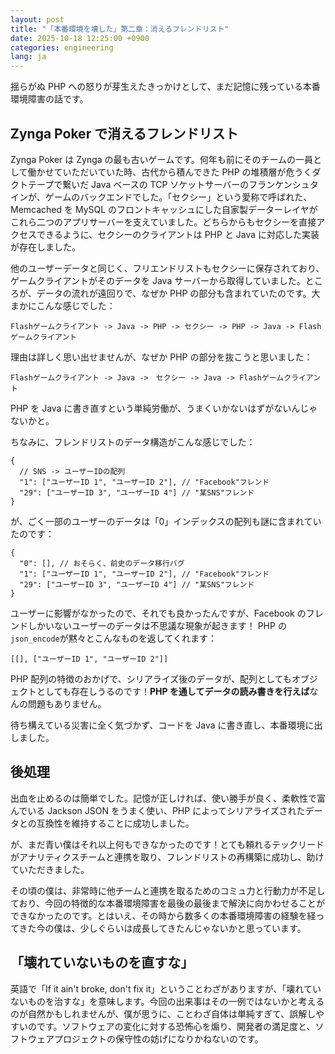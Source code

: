 ```yaml
---
layout: post
title: "「本番環境を壊した」第二章：消えるフレンドリスト"
date: 2025-10-18 12:25:00 +0900
categories: engineering
lang: ja
---
```


揺らがぬ PHP への怒りが芽生えたきっかけとして、まだ記憶に残っている本番環境障害の話です。

## Zynga Poker で消えるフレンドリスト

Zynga Poker は Zynga の最も古いゲームです。何年も前にそのチームの一員として働かせていただいていた時、古代から積んできた PHP の堆積層が危うくダクトテープで繋いだ Java ベースの TCP ソケットサーバーのフランケンシュタインが、ゲームのバックエンドでした。「セクシー」という愛称で呼ばれた、Memcached を MySQL のフロントキャッシュにした自家製データーレイヤがこれら二つのアプリサーバーを支えていました。どちらからもセクシーを直接アクセスできるように、セクシーのクライアントは PHP と Java に対応した実装が存在しました。

他のユーザーデータと同じく、フリエンドリストもセクシーに保存されており、ゲームクライアントがそのデータを Java サーバーから取得していました。ところが、データの流れが遠回りで、なぜか PHP の部分も含まれていたのです。大まかにこんな感じでした：

```
Flashゲームクライアント -> Java -> PHP -> セクシー -> PHP -> Java -> Flashゲームクライアント
```

理由は詳しく思い出せませんが、なぜか PHP の部分を抜こうと思いました：

```
Flashゲームクライアント -> Java ->　セクシー -> Java -> Flashゲームクライアント
```

PHP を Java に書き直すという単純労働が、うまくいかないはずがないんじゃないかと。

ちなみに、フレンドリストのデータ構造がこんな感じでした：

```
{
  // SNS -> ユーザーIDの配列
  "1": ["ユーザーID 1", "ユーザーID 2"], // "Facebook"フレンド
  "29": ["ユーザーID 3", "ユーザーID 4"] // "某SNS"フレンド
}
```

が、ごく一部のユーザーのデータは「0」インデックスの配列も謎に含まれていたのです：

```
{
  "0": [], // おそらく、前史のデータ移行バグ
  "1": ["ユーザーID 1", "ユーザーID 2"], // "Facebook"フレンド
  "29": ["ユーザーID 3", "ユーザーID 4"] // "某SNS"フレンド
}
```

ユーザーに影響がなかったので、それでも良かったんですが、Facebook のフレンドしかいないユーザーのデータは不思議な現象が起きます！
PHP の`json_encode`が黙々とこんなものを返してくれます：

```
[[], ["ユーザーID 1", "ユーザーID 2"]]
```

PHP 配列の特徴のおかげで、シリアライズ後のデータが、配列としてもオブジェクトとしても存在しうるのです！**PHP を通してデータの読み書きを行えば**なんの問題もありません。

待ち構えている災害に全く気づかず、コードを Java に書き直し、本番環境に出しました。

## 後処理

出血を止めるのは簡単でした。記憶が正しければ、使い勝手が良く、柔軟性で富んでいる Jackson JSON をうまく使い、PHP によってシリアライズされたデータとの互換性を維持することに成功しました。

が、まだ青い僕はそれ以上何もできなかったのです！とても頼れるテックリードがアナリティクスチームと連携を取り、フレンドリストの再構築に成功し、助けていただきました。

その頃の僕は、非常時に他チームと連携を取るためのコミュ力と行動力が不足しており、今回の特徴的な本番環境障害を最後の最後まで解決に向かわせることができなかったのです。とはいえ、その時から数多くの本番環境障害の経験を経ってきた今の僕は、少しぐらいは成長してきたんじゃないかと思っています。

## 「壊れていないものを直すな」

英語で「If it ain't broke, don't fix it」ということわざがありますが、「壊れていないものを治すな」を意味します。今回の出来事はその一例ではないかと考えるのが自然かもしれませんが、僕が思うに、ことわざ自体は単純すぎて、誤解しやすいのです。ソフトウェアの変化に対する恐怖心を煽り、開発者の満足度と、ソフトウェアプロジェクトの保守性の妨げになりかねないのです。
